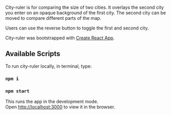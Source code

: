 City-ruler is for comparing the size of two cities. It overlays the second city you enter on an opaque background of the first city. The second city can be moved to compare different parts of the map.

Users can use the reverse button to toggle the first and second city.

City-ruler was bootstrapped with [Create React App](https://github.com/facebook/create-react-app).

## Available Scripts

To run city-ruler locally, in terminal, type:

### `npm i`
### `npm start`

This runs the app in the development mode.<br>
Open [http://localhost:3000](http://localhost:3000) to view it in the browser.

